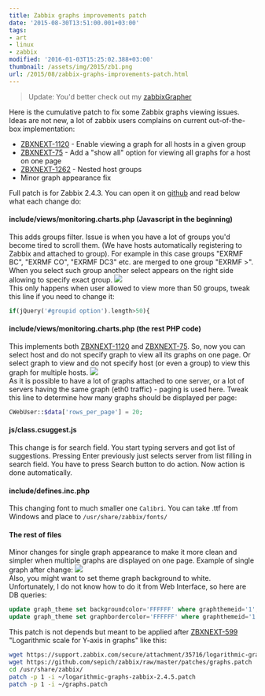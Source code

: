 ```yaml
---
title: Zabbix graphs improvements patch
date: '2015-08-30T13:51:00.001+03:00'
tags:
- art
- linux
- zabbix
modified: '2016-01-03T15:25:02.388+03:00'
thumbnail: /assets/img/2015/zb1.png
url: /2015/08/zabbix-graphs-improvements-patch.html
---
```


> Update: You'd better check out my [zabbixGrapher](/2016/08/zabbix-vs-graphs.html)

Here is the cumulative patch to fix some Zabbix graphs viewing issues. Ideas are not new, a lot of zabbix users complains on current out-of-the-box implementation:
- [ZBXNEXT-1120](https://support.zabbix.com/browse/ZBXNEXT-1120) - Enable viewing a graph for all hosts in a given group
- [ZBXNEXT-75](https://support.zabbix.com/browse/ZBXNEXT-75) - Add a "show all" option for viewing all graphs for a host on one page
- [ZBXNEXT-1262](https://support.zabbix.com/browse/ZBXNEXT-1262) - Nested host groups
- Minor graph appearance fix

Full patch is for Zabbix 2.4.3. You can open it on [github](https://github.com/sepich/zabbix/blob/master/patches/graphs.patch) and read below what each change do:

#### include/views/monitoring.charts.php (Javascript in the beginning)
  
This adds groups filter. Issue is when you have a lot of groups you'd become tired to scroll them. (We have hosts automatically registering to Zabbix and attached to group). For example in this case groups "EXRMF BC", "EXRMF CO", "EXRMF DC3" etc. are merged to one group "EXRMF >". When you select such group another select appears on the right side allowing to specify exact group.
![](/assets/img/2015/zb1.png)  
This only happens when user allowed to view more than 50 groups, tweak this line if you need to change it:
```php
if(jQuery('#groupid option').length>50){
```

#### include/views/monitoring.charts.php (the rest PHP code)
This implements both [ZBXNEXT-1120](https://support.zabbix.com/browse/ZBXNEXT-1120) and [ZBXNEXT-75](https://support.zabbix.com/browse/ZBXNEXT-75). So, now you can select host and do not specify graph to view all its graphs on one page. Or select graph to view and do not specify host (or even a group) to view this graph for multiple hosts.
![](/assets/img/2015/zb2.png)  
As it is possible to have a lot of graphs attached to one server, or a lot of servers having the same graph (eth0 traffic) - paging is used here. Tweak this line to determine how many graphs should be displayed per page:
```php
CWebUser::$data['rows_per_page'] = 20;
```
#### js/class.csuggest.js
This change is for search field. You start typing servers and got list of suggestions. Pressing Enter previously just selects server from list filling in search field. You have to press Search button to do action. Now action is done automatically.

#### include/defines.inc.php
This changing font to much smaller one `Calibri`. You can take .ttf from Windows and place to `/usr/share/zabbix/fonts/`

#### The rest of files
Minor changes for single graph appearance to make it more clean and simpler when multiple graphs are displayed on one page. Example of single graph after change:
![](/assets/img/2015/zb3.png)  
Also, you might want to set theme graph background to white. Unfortunately, I do not know how to do it from Web Interface, so here are DB queries:
```sql
update graph_theme set backgroundcolor='FFFFFF' where graphthemeid='1';
update graph_theme set graphbordercolor='FFFFFF' where graphthemeid='1';
```
This patch is not depends but meant to be applied after [ZBXNEXT-599](https://support.zabbix.com/browse/ZBXNEXT-599) "Logarithmic scale for Y-axis in graphs" like this:
```bash
wget https://support.zabbix.com/secure/attachment/35716/logarithmic-graphs-zabbix-2.4.5.patch
wget https://github.com/sepich/zabbix/raw/master/patches/graphs.patch
cd /usr/share/zabbix/
patch -p 1 -i ~/logarithmic-graphs-zabbix-2.4.5.patch
patch -p 1 -i ~/graphs.patch
```
